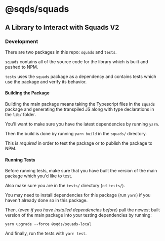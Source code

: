 # @sqds/squads
## A Library to Interact with Squads V2

### Development

There are two packages in this repo: `squads` and `tests`.

`squads` contains all of the source code for the library which is built and pushed to NPM.

`tests` uses the `squads` package as a dependency and contains tests which use the package and verify its behavior.

#### Building the Package

Building the main package means taking the Typescript files in the `squads` package and generating the transpiled JS along with type declarations in the `lib/` folder.

You'll want to make sure you have the latest dependencies by running `yarn`.

Then the build is done by running `yarn build` in the `squads/` directory.

This is *required* in order to test the package or to publish the package to NPM.

#### Running Tests

Before running tests, make sure that you have built the version of the main package which you'd like to test.

Also make sure you are in the `tests/` directory (`cd tests/`).

You may need to install dependencies for this package (run `yarn`) if you haven't already done so in this package.

Then, (*even if you have installed dependencies before*) pull the newest built version of the main package into your testing dependencies by running:
```
yarn upgrade --force @sqds/squads-local
```

And finally, run the tests with `yarn test`.
